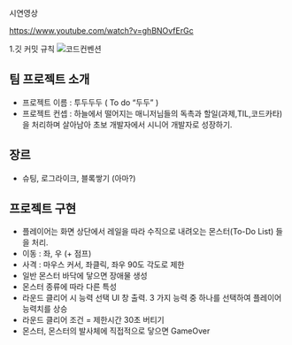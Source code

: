 시연영상

https://www.youtube.com/watch?v=ghBNOvfErGc

1.깃 커밋 규칙
![코드컨벤션](https://github.com/minsang95/Tododoodoo/assets/154496356/d175f8f2-1c23-4717-8f72-99722fd8310d)

## 팀 프로젝트 소개
- 프로젝트 이름 :  투두두두 ( To do “두두” )
- 프로젝트 컨셉 : 하늘에서 떨어지는 매니저님들의 독촉과 할일(과제,TIL,코드카타)을 처리하며 살아남아 초보 개발자에서 시니어 개발자로 성장하기.
## 장르
- 슈팅, 로그라이크, 블록쌓기 (아마?)
## 프로젝트 구현
- 플레이어는 화면 상단에서 레일을 따라 수직으로 내려오는 몬스터(To-Do List) 들을 처리.
- 이동 : 좌, 우 (+ 점프)
- 사격 : 마우스 커서, 좌클릭, 좌우 90도 각도로 제한
- 일반 몬스터 바닥에 닿으면 장애물 생성
- 몬스터 종류에 따라 다른 특성
- 라운드 클리어 시 능력 선택 UI 창 출력. 3 가지 능력 중 하나를 선택하여 플레이어 능력치를 상승
- 라운드 클리어 조건 = 제한시간 30초 버티기
- 몬스터, 몬스터의 발사체에 직접적으로 닿으면 GameOver
